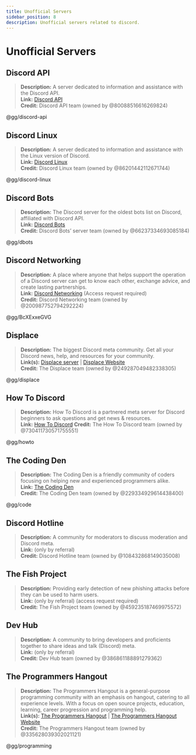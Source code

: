 ```yaml
---
title: Unofficial Servers
sidebar_position: 8
description: Unofficial servers related to discord.
---
```


# Unofficial Servers

## **Discord API**
> __Description:__ A server dedicated to information and assistance with the Discord API.   <br/>
__Link:__ [Discord API](https://discord.gg/discord-api)   <br/>
__Credit:__ Discord API team (owned by @80088516616269824)

@gg/discord-api

## **Discord Linux**
> __Description:__ A server dedicated to information and assistance with the Linux version of Discord.   <br/>
__Link:__ [Discord Linux](https://discord.gg/discord-linux)   <br/>
__Credit:__ Discord Linux team (owned by @86201442112671744)

@gg/discord-linux

## **Discord Bots**
> __Description:__ The Discord server for the oldest bots list on Discord, affiliated with Discord API.   <br/>
__Link:__ [Discord Bots](https://discord.gg/dbots)   <br/>
__Credit:__ Discord Bots’ server team (owned by @66237334693085184)

@gg/dbots

## **Discord Networking**
> __Description:__ A place where anyone that helps support the operation of a Discord server can get to know each other, exchange advice, and create lasting partnerships.   <br/>
__Link:__ [Discord Networking](https://discord.gg/BcXExxeGVG) (Access request required)   <br/>
__Credit:__ Discord Networking team (owned by @200987752794292224)

@gg/BcXExxeGVG


## **Displace** 
> __Description:__ The biggest Discord meta community. Get all your Discord news, help, and resources for your community.   <br/>
__Link(s):__ [Displace server](https://discord.gg/displace) | [Displace Website](https://dat.place/)   <br/>
__Credit:__ The Displace team (owned by @249287049482338305)

@gg/displace

## **How To Discord**
> __Description:__ How To Discord is a partnered meta server for Discord beginners to ask questions and get news & resources. <br/>
__Link:__ [How To Discord](https://discord.gg/howto)
__Credit:__ The How To Discord team (owned by @730411730571755551)

@gg/howto

## **The Coding Den**
> __Description:__  The Coding Den is a friendly community of coders focusing on helping new and experienced programmers alike.   <br/>
__Link:__ [The Coding Den](https://discord.gg/code)   <br/>
__Credit:__ The Coding Den team (owned by @229334929614438400)

@gg/code

## **Discord Hotline**
> __Description:__ A community for moderators to discuss moderation and Discord meta.   <br/>
__Link:__ (only by referral)   <br/>
__Credit:__ Discord Hotline team (owned by @108432868149035008)

## **The Fish Project**
> __Description:__ Providing early detection of new phishing attacks before they can be used to harm users.   <br/>
__Link:__ (only by referral) (access request required)   <br/>
__Credit:__ The Fish Project team (owned by @459235187469975572)

## **Dev Hub**
> __Description:__ A community to bring developers and proficients together to share ideas and talk (Discord) meta.   <br/>
__Link:__ (only by referral)   <br/>
__Credit:__ Dev Hub team (owned by @386861188891279362)

## **The Programmers Hangout** 
> __Description:__ The Programmers Hangout is a general-purpose programming community with an emphasis on hangout, catering to all experience levels. With a focus on open source projects, education, learning, career progression and programming help.  <br/>
__Link(s):__ [The Programmers Hangout](https://discord.gg/programming) | [The Programmers Hangout Website](https://theprogrammershangout.com/)   <br/>
__Credit:__ The Programmers Hangout team (owned by @335628039302021121)

@gg/programming
